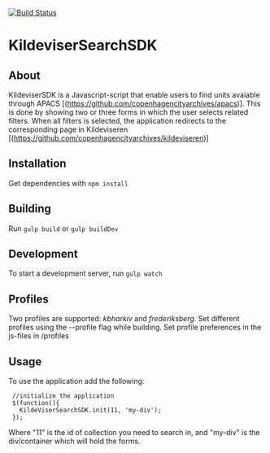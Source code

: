 [![Build Status](https://travis-ci.org/CopenhagenCityArchives/KildeviserSearchSDK.svg?branch=master)](https://travis-ci.org/CopenhagenCityArchives/KildeviserSearchSDK)

KildeviserSearchSDK
===================
About
-----
KildeviserSDK is a Javascript-script that enable users to find units avaiable through APACS [(https://github.com/copenhagencityarchives/apacs)].
This is done by showing two or three forms in which the user selects related filters. When all filters is selected, the application redirects to the corresponding page in Kildeviseren [(https://github.com/copenhagencityarchives/kildeviseren)]

Installation
------------

Get dependencies with `npm install`

Building
--------

Run `gulp build` or `gulp buildDev`


Development
-----------

To start a development server, run `gulp watch`

Profiles
--------
Two profiles are supported: *kbharkiv* and *frederiksberg*.
Set different profiles using the --profile flag while building.
Set profile preferences in the js-files in /profiles

Usage
-----
To use the application add the following:
 ```
  //initialize the application
  $(function(){
    KildeViserSearchSDK.init(11, 'my-div');
  });
  ```
  Where "11" is the id of collection you need to search in, and "my-div" is the div/container which will hold the forms.
